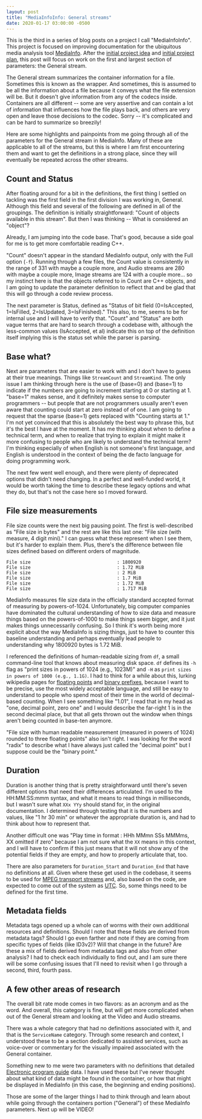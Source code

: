 ```yaml
---
layout: post
title: "MediaInfoInfo: General streams"
date: 2020-01-17 03:00:00 -0500
---
```


This is the third in a series of blog posts on a project I call "MediaInfoInfo". This project is focused on improving documentation for the ubiquitous media analysis tool [MediaInfo](https://mediaarea.net/MediaInfo). After the [initial project idea](https://bits.ashleyblewer.com/blog/2020/01/10/mediainfoinfo-initialize-project/) and [initial project plan](https://bits.ashleyblewer.com/blog/2020/01/17/mediainfoinfo-parameters-making-a-plan/), this post will focus on work on the first and largest section of parameters: the General stream.

The General stream summarizes the container information for a file. Sometimes this is known as the wrapper. And sometimes, this is assumed to be all the information about a file because it conveys what the file extension will be. But it doesn't give information from any of the codecs inside. Containers are all different -- some are very assertive and can contain a lot of information that influences how the file plays back, and others are very open and leave those decisions to the codec. Sorry -- it's complicated and can be hard to summarize so breezily!

Here are some highlights and painpoints from me going through all of the parameters for the General stream in MediaInfo. Many of these are applicable to all of the streams, but this is where I am first encountering them and want to get the definitions in a strong place, since they will eventually be repeated across the other streams.

## Count and Status
 
 After floating around for a bit in the definitions, the first thing I settled on tackling was the first field in the first division I was working in, General. Although this field and several of the following are defined in all of the groupings. The definition is initially straightforward: "Count of objects available in this stream". But then I was thinking -- What is considered an "object"?

 Already, I am jumping into the code base. That's good, because a side goal for me is to get more comfortable reading C++.

 "Count" doesn't appear in the standard MediaInfo output, only with the Full option (`-f`). Running through a few files, the Count value is consistently in the range of 331 with maybe a couple more, and Audio streams are 280 with maybe a couple more, Image streams are 124 with a couple more... so my instinct here is that the objects referred to in Count are C++ objects, and I am going to update the parameter definition to reflect that and be glad that this will go through a code review process.

 The next parameter is Status, defined as "Status of bit field (0=IsAccepted, 1=IsFilled, 2=IsUpdated, 3=IsFinished)." This also, to me, seems to be for internal use and I will have to verify that. "Count" and "Status" are both vague terms that are hard to search through a codebase with, although the less-common values (IsAccepted, et al) indicate this on top of the definition itself implying this is the status set while the parser is parsing.

## Base what?

 Next are parameters that are easier to work with and I don't have to guess at their true meanings. Things like `StreamCount` and `StreamKind`. The only issue I am thinking through here is the use of (base=0) and (base=1) to indicate if the numbers are going to increment starting at 0 or starting at 1. "base=1" makes sense, and it definitely makes sense to computer programmers -- but people that are not programmers usually aren't even aware that counting could start at zero instead of of one. I am going to request that the sparse (base=1) gets replaced with "Counting starts at 1." I'm not yet convinced that this is absolutely the best way to phrase this, but it's the best I have at the moment. It has me thinking about when to define a technical term, and when to realize that trying to explain it might make it more confusing to people who are likely to understand the technical term? I'm thinking especially of when English is not someone's first language, and English is understood in the context of being the de facto language for doing programming work.

The next few went well enough, and there were plenty of deprecated options that didn't need changing. In a perfect and well-funded world, it would be worth taking the time to describe these legacy options and what they do, but that's not the case here so I moved forward.

## File size measurements

File size counts were the next big pausing point. The first is well-described as "File size in bytes" and the rest are like this last one: "File size (with measure, 4 digit mini)." I can guess what these represent when I see them, but it's harder to explain them. Plus, there's the difference between file sizes defined based on different orders of magnitude.

```
File size                                : 1800920
File size                                : 1.72 MiB
File size                                : 2 MiB
File size                                : 1.7 MiB
File size                                : 1.72 MiB
File size                                : 1.717 MiB
```

MediaInfo measures file size data in the officially standard accepted format of measuring by powers-of-1024. Unfortunately, big computer companies have dominated the cultural understanding of how to size data and measure things based on the powers-of-1000 to make things seem bigger, and it just makes things unnecessarily confusing. So I think it's worth being more explicit about the way MediaInfo is sizing things, just to have to counter this baseline understanding and perhaps eventually lead people to understanding why 1800920 bytes is 1.72 MiB.

I referenced the definitions of human-readable sizing from `df`, a small command-line tool that knows about measuring disk space. `df` defines its `-h` flag as "print sizes in powers of 1024 (e.g., 1023M)" and `-H` as `print sizes in powers of 1000 (e.g., 1.1G)`. I had to think for a while about this, lurking wikipedia pages for [floating points](https://en.wikipedia.org/wiki/Floating-point_arithmetic) and [binary prefixes](https://en.wikipedia.org/wiki/Binary_prefix#Deviation_between_powers_of_1024_and_powers_of_1000), because I want to be precise, use the most widely acceptable language, and still be easy to understand to people who spend most of their time in the world of decimal-based counting. When I see something like "1.01", I read that in my head as "one, decimal point, zero one" and I would describe the far-right 1 is in the second decimal place, but that all gets thrown out the window when things aren't being counted in base-ten anymore.

"File size with human readable measurement (measured in powers of 1024) rounded to three floating points" also isn't right. I was looking for the word "radix" to describe what I have always just called the "decimal point" but I suppose could be the "binary point."

## Duration

Duration is another thing that is pretty straightforward until there's seven different options that need their differences articulated. I'm used to the HH:MM:SS:mmm syntax, and what it means to read things in milliseconds, but I wasn't sure what `XXx YYy` should stand for, in the original documentation. I determined through testing that it is the numbers and values, like "1 hr 30 min" or whatever the appropriate duration is, and had to think about how to represent that.

Another difficult one was "Play time in format : HHh MMmn SSs MMMms, XX omitted if zero" because I am not sure what the `XX` means in this context, and I will have to confirm if this just means that it will not show any of the potential fields if they are empty, and how to properly articulate that, too. 

There are also parameters for `Duration_Start` and `Duration_End` that have no definitions at all. Given where these get used in the codebase, it seems to be used for [MPEG transport streams](https://en.wikipedia.org/wiki/MPEG_transport_stream) and, also based on the code, are expected to come out of the system as [UTC](https://www.timeanddate.com/time/aboututc.html). So, some things need to be defined for the first time.

## Metadata fields

Metadata tags opened up a whole can of worms with their own additional resources and definitions. Should I note that these fields are derived from metadata tags? Should I go even farther and note if they are coming from specific types of fields (like ID3v2)? Will that change in the future? Are these a mix of fields derived from metadata tags and also from other analysis? I had to check each individually to find out, and I am sure there will be some confusing issues that I'll need to revisit when I go through a second, third, fourth pass.

## A few other areas of research

The overall bit rate mode comes in two flavors: as an acronym and as the word. And overall, this category is fine, but will get more complicated when out of the General stream and looking at the Video and Audio streams.

There was a whole category that had no definitions associated with it, and that is the `ServiceName` category. Through some research and context, I understood these to be a section dedicated to assisted services, such as voice-over or commentary for the visually impaired associated with the General container.

Something new to me were two parameters with no definitions that detailed [Electronic program guide](https://en.wikipedia.org/wiki/Electronic_program_guide) data. I have used these but I've never thought about what kind of data might be found in the container, or how that might be displayed in MediaInfo (in this case, the beginning and ending positions).

Those are some of the larger things I had to think through and learn about while going through the containers portion ("General") of these MediaInfo parameters. Next up will be VIDEO!